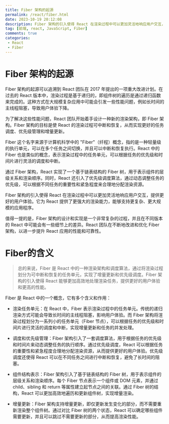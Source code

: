```yaml
---
title: Fiber 架构的起源
permalink: /react/fiber.html
date: 2023-10-19 20:12:08
description: Fiber 架构的引入使得 React 在渲染过程中可以更加灵活地响应用户交互，提供更好的用户体验。
tag: [前端, react, JavaScript, Fiber]
comments: true
categories: 
 - React
 - Fiber
---
```


# Fiber 架构的起源
Fiber 架构的起源可以追溯到 React 团队在 2017 年提出的一项重大改进计划。在过去的 React 版本中，渲染过程是基于递归的，即组件树的遍历是通过递归函数来完成的。这种方式在大规模复杂应用中可能会引发一些性能问题，例如长时间的主线程阻塞，导致用户体验下降。
<!-- more -->
为了解决这些性能问题，React 团队开始着手设计一种新的渲染架构，即 Fiber 架构。Fiber 架构的目标是使 React 的渲染过程可中断和恢复，从而实现更好的任务调度、优先级管理和增量更新。

Fiber 这个名字来源于计算机科学中的 "Fiber"（纤程）概念，指的是一种轻量级的执行单元，可以在多个任务之间切换，并且可以中断和恢复执行。React 中的 Fiber 也是类似的概念，表示渲染过程中的任务单元，可以根据任务的优先级和时间片进行灵活的调度和中断。

通过 Fiber 架构，React 实现了一个基于链表结构的 Fiber 树，用于表示组件的层级关系和渲染顺序。同时，React 还引入了优先级调度算法，通过动态调整任务的优先级，可以根据不同任务的重要性和紧急程度来合理地分配渲染资源。

Fiber 架构的引入使得 React 在渲染过程中可以更加灵活地响应用户交互，提供更好的用户体验。它为 React 提供了更强大的渲染能力，能够支持更复杂、更大规模的应用程序。

值得一提的是，Fiber 架构的设计和实现是一个非常复杂的过程，并且在不同版本的 React 中可能会有一些细节上的差异。React 团队在不断地改进和优化 Fiber 架构，以进一步提升 React 应用的性能和可靠性。

# Fiber的含义
> 总的来说，Fiber 是 React 中的一种渲染架构和调度算法，通过将渲染过程划分为可中断和恢复的任务单元，实现了增量更新和优先级调度。Fiber 架构的引入使得 React 能够更加高效地处理渲染任务，提供更好的用户体验和更高的性能。

Fiber 是 React 中的一个概念，它有多个含义和作用：

- 渲染任务单元：在 React 中，Fiber 表示渲染过程中的任务单元。传统的递归渲染方式可能会导致长时间的主线程阻塞，影响用户体验。而 Fiber 架构将渲染过程划分为一系列小的任务单元（Fiber 节点），可以根据任务的优先级和时间片进行灵活的调度和中断，实现增量更新和任务的并发处理。

- 调度和优先级管理：Fiber 架构引入了一套调度算法，用于根据任务的优先级和时间片来动态调整任务的执行顺序。通过优先级调度，React 可以根据任务的重要性和紧急程度合理地分配渲染资源，从而提供更好的用户体验。优先级调度还使得 React 可以在不同任务之间进行中断和恢复，避免了长时间的阻塞。

- 组件结构表示：Fiber 架构引入了基于链表结构的 Fiber 树，用于表示组件的层级关系和渲染顺序。每个 Fiber 节点表示一个组件或 DOM 元素，并通过 child、sibling 和 return 等属性建立起节点之间的关联。通过 Fiber 树的结构，React 可以更加高效地遍历和更新组件树，实现增量渲染。

- 增量更新：Fiber 架构支持增量更新，即仅更新发生变化的部分，而不需要重新渲染整个组件树。通过对比 Fiber 树的两个状态，React 可以确定哪些组件需要更新，并且可以跳过不需要更新的部分，从而提高渲染性能。


